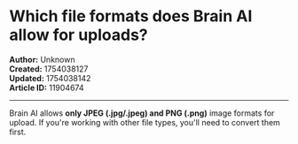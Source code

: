 # Which file formats does Brain AI allow for uploads?

**Author:** Unknown  
**Created:** 1754038127  
**Updated:** 1754038142  
**Article ID:** 11904674  

---

Brain AI allows **only JPEG (.jpg/.jpeg) and PNG (.png)** image formats for upload. If you're working with other file types, you'll need to convert them first.

